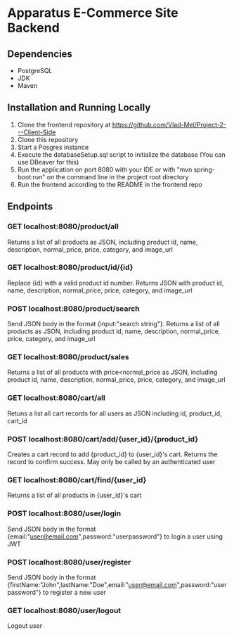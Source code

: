 # Apparatus E-Commerce Site Backend

## Dependencies

- PostgreSQL
- JDK
- Maven

## Installation and Running Locally

1. Clone the frontend repository at https://github.com/Vlad-Mel/Project-2---Client-Side
2. Clone this repository
3. Start a Posgres instance
4. Execute the databaseSetup.sql script to initialize the database (You can use DBeaver for this)
5. Run the application on port 8080 with your IDE or with "mvn spring-boot:run" on the command line in the project root directory
6. Run the frontend according to the README in the frontend repo

## Endpoints
### GET localhost:8080/product/all
Returns a list of all products as JSON, including product id, name, description, normal_price, price, category, and image_url
### GET localhost:8080/product/id/{id}
Replace {id} with a valid product id number. Returns JSON with product id, name, description, normal_price, price, category, and image_url
### POST localhost:8080/product/search
Send JSON body in the format {input:"search string"}. Returns a list of all products as JSON, including product id, name, description, normal_price, price, category, and image_url
### GET localhost:8080/product/sales
Returns a list of all products with price<normal_price as JSON, including product id, name, description, normal_price, price, category, and image_url
### GET localhost:8080/cart/all
Retuns a list all cart records for all users as JSON including id, product_id, cart_id
### POST localhost:8080/cart/add/{user_id}/{product_id}
Creates a cart record to add {product_id} to {user_id}'s cart. Returns the record to confirm success. May only be called by an authenticated user
### GET localhost:8080/cart/find/{user_id}
Returns a list of all products in {user_id}'s cart
### POST localhost:8080/user/login
Send JSON body in the format {email:"user@email.com",password:"userpassword"} to login a user using JWT
### POST localhost:8080/user/register
Send JSON body in the format {firstName:"John",lastName:"Doe",email:"user@email.com",password:"userpassword"} to register a new user
### GET localhost:8080/user/logout
Logout user

